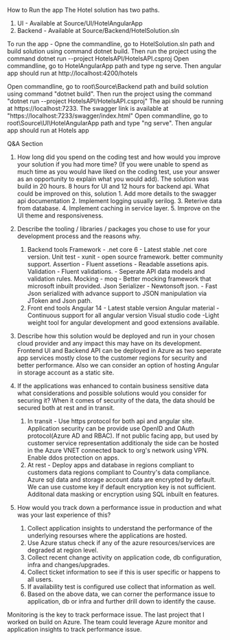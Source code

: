 How to Run the app
The Hotel solution has two paths.
1. UI - Available at Source/UI/HotelAngularApp 
2. Backend - Available at Source/Backend/HotelSolution.sln

To run the app - 
Opne the commandline, go to HotelSolution.sln path and build solution using command dotnet build. Then run the project using the command dotnet run --project HotelsAPI/HotelsAPI.csproj
Open commandline, go to HotelAngularApp path and type ng serve. Then angular app should run at http://localhost:4200/hotels

Open commandline, go to root\Source\Backend path and build solution using command "dotnet build". Then run the project using the command "dotnet run --project HotelsAPI/HotelsAPI.csproj"
The api should be running at https://localhost:7233. The swagger link is available at "https://localhost:7233/swagger/index.html" 
Open commandline, go to root\Source\UI\HotelAngularApp path and type "ng serve". Then angular app should run at Hotels app


Q&A Section
1. How long did you spend on the coding test and how would you improve your solution if you had more time? (If you were unable to spend as much time as you would have liked on the coding test, use your answer as an opportunity to explain what you would add).
	The solution was build in 20 hours. 8 hours for UI and 12 hours for backend api.
	What could be improved on this, solution
		1. Add more details to the swagger api documentation
		2. Implement logging usually serilog.
		3. Reterive data from database.
		4. Implement caching in service layer.
		5. Improve on the UI theme and responsiveness.
		
2. Describe the tooling / libraries / packages you chose to use for your development process and the reasons why.
	1. Backend tools 
		Framework - .net core 6 - Latest stable .net core version.
		Unit test - xunit		- open source framework. better community support.
		Assertion - Fluent assetions - Readable assetions apis.
		Validation - Fluent validations. - Seperate API data models and validation rules.
		Mocking	- moq	- Better mocking framework that microsoft inbuilt provided.
		Json Serializer - Newtonsoft json. - Fast Json serialized with advance support to JSON manipulation via JToken and Json path.
	2. Front end tools
		Angular 14		- Latest stable version
		Angular material - Continuous support for all angular version
		Visual studio code -Light weight tool for angular development and good extensions available.
	
3. Describe how this solution would be deployed and run in your chosen cloud provider and any impact this may have on its development.
	Frontend UI and Backend API can be deployed in Azure as two seperate app services mostly close to the customer regions for security and better performance.
	Also we can consider an option of hosting Angular in storage account as a static site.
	
4. If the applications was enhanced to contain business sensitive data what considerations and possible solutions would you consider for securing it?
	When it comes of security of the data, the data should be secured both at rest and in transit.
	1. In transit - Use https protocol for both api and angular site.
					Application security can be provide use OpenID and OAuth protocol(Azure AD and RBAC).
					If not public facing app, but used by customer service representation additionaly the side can be hosted in the Azure VNET connected back to org's network using VPN.
					Enable ddos protection on apps.
	2. At rest 	  - Deploy apps and database in regions compliant to customers data regions compliant to Country's data compliance.
	 				Azure sql data and storage account data are encrypted by default. We can use custome key if default encryption key is not sufficient.
					Additonal data masking or encryption using SQL inbuilt en features.

5. How would you track down a performance issue in production and what was your last experience of this?
	1. Collect application insights to understand the performance of the underlying resourses where the applications are hosted.
	2. Use Azure status check if any of the azure resources/services are degraded at region level.
	3. Collect recent change activity on application code, db configuration, infra and changes/upgrades.
	4. Collect ticket information to see if this is user specific or happens to all users.
	5. If availability test is configured use collect that information as well.
	6. Based on the above data, we can corner the performance issue to application, db or infra and further drill down to identify the cause.

Monitoring is the key to track performace issue. The last project that I worked on build on Azure. The team could leverage Azure monitor and application insights
to track performance issue.

